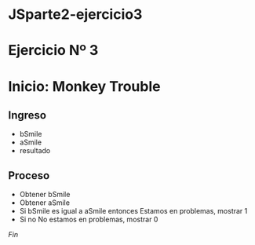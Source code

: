 # JSparte2-ejercicio3

# Ejercicio Nº 3

# Inicio: Monkey Trouble

## Ingreso 

- bSmile
- aSmile
- resultado

## Proceso

- Obtener bSmile
- Obtener aSmile
- Si bSmile es igual a aSmile entonces Estamos en problemas, mostrar 1
- Si no No estamos en problemas, mostrar 0

*Fin* 